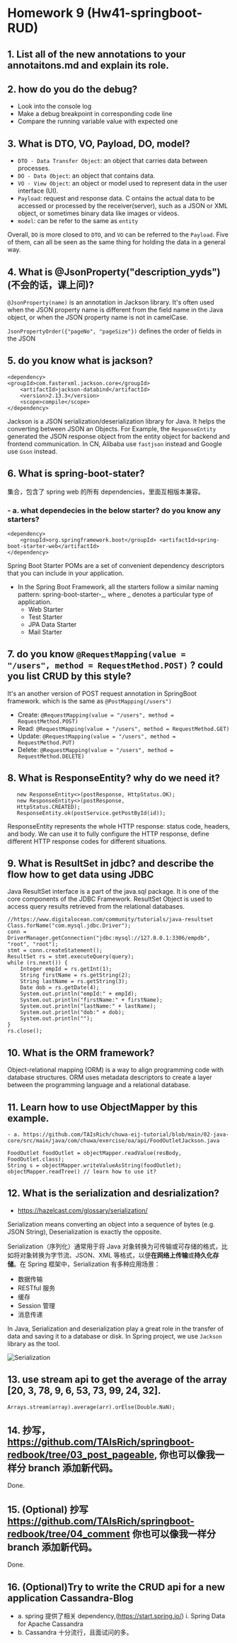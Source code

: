 # Homework 9 (Hw41-springboot-RUD)

## 1. List all of the new annotations to your annotaitons.md and explain its role.

## 2. how do you do the debug?

- Look into the console log
- Make a debug breakpoint in corresponding code line
- Compare the running variable value with expected one

## 3. What is DTO, VO, Payload, DO, model?

- `DTO - Data Transfer Object`: an object that carries data between processes.
- `DO - Data Object`: an object that contains data.
- `VO - View Object`: an object or model used to represent data in the user interface (UI).
- `Payload`: request and response data. C ontains the actual data to be accessed or processed by the receiver(server), such as a JSON or XML object, or sometimes binary data like images or videos.
- `model`: can be refer to the same as `entity`

Overall, `DO` is more closed to `DTO`, and `VO` can be referred to the `Payload`. Five of them, can all be seen as the same thing for holding the data in a general way.

## 4. What is @JsonProperty("description_yyds") (不会的话，课上问)?

`@JsonProperty(name)` is an annotation in Jackson library.
It's often used when the JSON property name is different from the field name in the Java object, or when the JSON property name is not in camelCase.

`JsonPropertyOrder({"pageNo", "pageSize"})` defines the order of fields in the JSON

## 5. do you know what is jackson?

```
<dependency>
<groupId>com.fasterxml.jackson.core</groupId>
    <artifactId>jackson-databind</artifactId>
    <version>2.13.3</version>
    <scope>compile</scope>
</dependency>
```

Jackson is a JSON serialization/deserialization library for Java. It helps the converting between JSON an Objects.
For Example, the `ResponseEntity` generated the JSON response object from the entity object for backend and frontend communication. In CN, Alibaba use `fastjson` instead and Google use `Gson` instead.

## 6. What is spring-boot-stater?

集合，包含了 spring web 的所有 dependencies，里面互相版本兼容。

### - a. what dependecies in the below starter? do you know any starters?

```
<dependency>
    <groupId>org.springframework.boot</groupId> <artifactId>spring-boot-starter-web</artifactId>
</dependency>
```

Spring Boot Starter POMs are a set of convenient dependency descriptors that you can include in your application.

- In the Spring Boot Framework, all the starters follow a similar naming pattern: spring-boot-starter-_, where _ denotes a particular type of application.
  - Web Starter
  - Test Starter
  - JPA Data Starter
  - Mail Starter

## 7. do you know `@RequestMapping(value = "/users", method = RequestMethod.POST)` ? could you list CRUD by this style?

It's an another version of POST request annotation in SpringBoot framework. which is the same as `@PostMapping(/users")`

- Create: `@RequestMapping(value = "/users", method = RequestMethod.POST)`
- Read: `@RequestMapping(value = "/users", method = RequestMethod.GET)`
- Update: `@RequestMapping(value = "/users", method = RequestMethod.PUT)`
- Delete: `@RequestMapping(value = "/users", method = RequestMethod.DELETE)`

## 8. What is ResponseEntity? why do we need it?

```
   new ResponseEntity<>(postResponse, HttpStatus.OK);
   new ResponseEntity<>(postResponse,
   HttpStatus.CREATED);
   ResponseEntity.ok(postService.getPostById(id));
```

ResponseEntity represents the whole HTTP response: status code, headers, and body. We can use it to fully configure the HTTP response, define different HTTP response codes for different situations.

## 9. What is ResultSet in jdbc? and describe the flow how to get data using JDBC

Java ResultSet interface is a part of the java.sql package. It is one of the core components of the JDBC Framework. ResultSet Object is used to access query results retrieved from the relational databases.

```
//https://www.digitalocean.com/community/tutorials/java-resultset
Class.forName("com.mysql.jdbc.Driver");
conn = DriverManager.getConnection("jdbc:mysql://127.0.0.1:3306/empdb", "root", "root");
stmt = conn.createStatement();
ResultSet rs = stmt.executeQuery(query);
while (rs.next()) {
    Integer empId = rs.getInt(1);
    String firstName = rs.getString(2);
    String lastName = rs.getString(3);
    Date dob = rs.getDate(4);
    System.out.println("empId:" + empId);
    System.out.println("firstName:" + firstName);
    System.out.println("lastName:" + lastName);
    System.out.println("dob:" + dob);
    System.out.println("");
}
rs.close();
```

## 10. What is the ORM framework?

Object-relational mapping (ORM) is a way to align programming code with database structures. ORM uses metadata descriptors to create a layer between the programming language and a relational database.

## 11. Learn how to use ObjectMapper by this example.

    - a. https://github.com/TAIsRich/chuwa-eij-tutorial/blob/main/02-java-core/src/main/java/com/chuwa/exercise/oa/api/FoodOutletJackson.java

```
FoodOutlet foodOutlet = objectMapper.readValue(resBody, FoodOutlet.class);
String s = objectMapper.writeValueAsString(foodOutlet);
objectMapper.readTree() // learn how to use it?
```

## 12. What is the serialization and desrialization?

- https://hazelcast.com/glossary/serialization/

Serialization means converting an object into a sequence of bytes (e.g. JSON String), Deserialization is exactly the opposite.

Serialization（序列化）通常用于将 Java 对象转换为可传输或可存储的格式，比如将对象转换为字节流、JSON、XML 等格式，以便**在网络上传输**或**持久化存储**。在 Spring 框架中，Serialization 有多种应用场景：

- 数据传输
- RESTful 服务
- 缓存
- Session 管理
- 消息传递

In Java, Serialization and deserialization play a great role in the transfer of data and saving it to a database or disk. In Spring project, we use `Jackson` library as the tool.

![Serialization](imgs/Serialization&Deserialization.png)

## 13. use stream api to get the average of the array [20, 3, 78, 9, 6, 53, 73, 99, 24, 32].

`Arrays.stream(array).average(arr).orElse(Double.NaN);`

## 14. 抄写，https://github.com/TAIsRich/springboot-redbook/tree/03_post_pageable, 你也可以像我一样分 branch 添加新代码。

Done.

## 15. (Optional) 抄写 https://github.com/TAIsRich/springboot-redbook/tree/04_comment 你也可以像我一样分 branch 添加新代码。

Done.

## 16. (Optional)Try to write the CRUD api for a new application Cassandra-Blog

- a. spring 提供了相关 dependency,(https://start.spring.io/) i. Spring Data for Apache Cassandra
- b. Cassandra 十分流行，且面试问的多。
